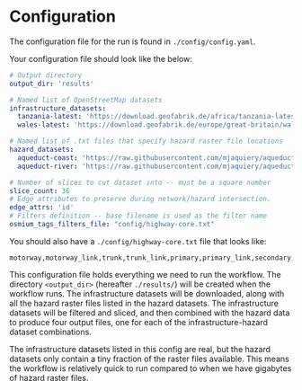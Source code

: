 # Configuration

The configuration file for the run is found in `./config/config.yaml`.

Your configuration file should look like the below:

```yaml
# Output directory
output_dir: 'results'

# Named list of OpenStreetMap datasets
infrastructure_datasets:
  tanzania-latest: 'https://download.geofabrik.de/africa/tanzania-latest.osm.pbf'
  wales-latest: 'https://download.geofabrik.de/europe/great-britain/wales-latest.osm.pbf'

# Named list of .txt files that specify hazard raster file locations
hazard_datasets:
  aqueduct-coast: 'https://raw.githubusercontent.com/mjaquiery/aqueduct/main/tiffs.txt'
  aqueduct-river: 'https://raw.githubusercontent.com/mjaquiery/aqueduct/main/rivers.txt'

# Number of slices to cut dataset into -- must be a square number
slice_count: 36
# Edge attributes to preserve during network/hazard intersection.
edge_attrs: 'id'
# Filters definition -- base filename is used as the filter name
osmium_tags_filters_file: "config/highway-core.txt"
```

You should also have a `./config/highway-core.txt` file that looks like:
```text
motorway,motorway_link,trunk,trunk_link,primary,primary_link,secondary,secondary_link
```

This configuration file holds everything we need to run the workflow.
The directory `<output_dir>` (hereafter `./results/`) will be created when the workflow runs.
The infrastructure datasets will be downloaded, along with all the hazard raster 
files listed in the hazard datasets.
The infrastructure datasets will be filtered and sliced, and then combined with
the hazard data to produce four output files, one for each of the 
infrastructure-hazard dataset combinations.

The infrastructure datasets listed in this config are real, but the hazard datasets
only contain a tiny fraction of the raster files available. 
This means the workflow is relatively quick to run compared to 
when we have gigabytes of hazard raster files.
